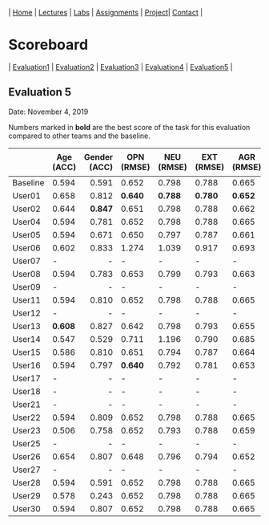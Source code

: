 

| [Home](../index.md) | [Lectures](../lectures.md) | [Labs](../labs.md) | [Assignments](../assignments.md) | [Project](../project.md)| [Contact](../contact.md) |


# Scoreboard

| [Evaluation1](evaluation1.md) | [Evaluation2](evaluation2.md) | [Evaluation3](evaluation3.md) | [Evaluation4](evaluation4.md) | [Evaluation5](evaluation5.md) |

## Evaluation 5

Date: November 4, 2019

Numbers marked in **bold** are the best score of the task for this evaluation compared to other teams and the baseline.


|       | Age (ACC) | Gender (ACC) | OPN (RMSE) | NEU (RMSE) | EXT (RMSE) | AGR (RMSE) | CON (RMSE) | Full Grade |  Rank 🏆|
|-------|--------------|----------:|------------|------------|------------|------------|------------|------------|-------|
| Baseline|0.594|0.591|0.652|0.798|0.788|0.665|0.734|-||
| User01 |0.658|0.812|**0.640**|**0.788**|**0.780**|**0.652**|**0.711**|✅||
| User02 |0.644|**0.847**|0.651|0.798|0.788|0.662|0.730|✅||
| User04 |0.594|0.781|0.652|0.798|0.788|0.665|0.734|✅||
| User05 |0.594|0.671|0.650|0.797|0.787|0.661|0.728|✅||
| User06 |0.602|0.833|1.274|1.039|0.917|0.693|0.741|✅||
| User07 |-|-|-|-|-|-|-|-|
| User08 |0.594|0.783|0.653|0.799|0.793|0.663|0.728|✅||
| User09 |-|-|-|-|-|-|-|-|
| User11 |0.594|0.810|0.652|0.798|0.788|0.665|0.734|✅||
| User12 |-|-|-|-|-|-|-|-|
| User13 |**0.608**|0.827|0.642|0.798|0.793|0.655|0.718|✅||
| User14 |0.547|0.529|0.711|1.196|0.790|0.685|0.952|-||
| User15 |0.586|0.810|0.651|0.794|0.787|0.664|0.726|✅||
| User16 |0.594|0.797|**0.640**|0.792|0.781|0.653|0.712|✅||
| User17 |-|-|-|-|-|-|-|-|
| User18 |-|-|-|-|-|-|-|-|
| User21 |-|-|-|-|-|-|-|-|
| User22 |0.594|0.809|0.652|0.798|0.788|0.665|0.734|✅||
| User23 |0.506|0.758|0.652|0.793|0.788|0.659|0.722|✅||
| User25 |-|-|-|-|-|-|-|-|
| User26 |0.654|0.807|0.648|0.796|0.794|0.652|0.713|✅||
| User27 |-|-|-|-|-|-|-|-|
| User28 |0.594|0.591|0.652|0.798|0.788|0.665|0.734|-||
| User29 |0.578|0.243|0.652|0.798|0.788|0.665|0.734|-||
| User30 |0.594|0.807|0.652|0.798|0.788|0.665|0.734|✅||
